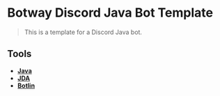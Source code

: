 # Botway Discord Java Bot Template

> This is a template for a Discord Java bot.

## Tools

- [**Java**](https://www.java.com)
- [**JDA**](https://github.com/DV8FromTheWorld/JDA)
- [**Botlin**](https://github.com/botwayorg/discord-kotlin/blob/main/app/src/main/kotlin/botway/Botway.kt)
